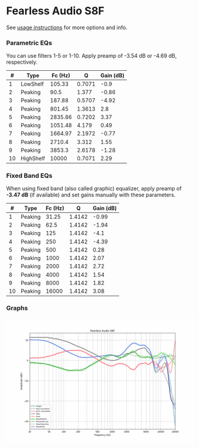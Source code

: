 # Fearless Audio S8F
See [usage instructions](https://github.com/jaakkopasanen/AutoEq#usage) for more options and info.

### Parametric EQs
You can use filters 1-5 or 1-10. Apply preamp of -3.54 dB or -4.69 dB, respectively.

|   # | Type      |   Fc (Hz) |      Q |   Gain (dB) |
|-----|-----------|-----------|--------|-------------|
|   1 | LowShelf  |    105.33 | 0.7071 |       -0.9  |
|   2 | Peaking   |     90.5  | 1.377  |       -0.86 |
|   3 | Peaking   |    187.88 | 0.5707 |       -4.92 |
|   4 | Peaking   |    801.45 | 1.3613 |        2.8  |
|   5 | Peaking   |   2835.86 | 0.7202 |        3.37 |
|   6 | Peaking   |   1051.48 | 4.179  |        0.49 |
|   7 | Peaking   |   1664.97 | 2.1972 |       -0.77 |
|   8 | Peaking   |   2710.4  | 3.312  |        1.55 |
|   9 | Peaking   |   3853.3  | 2.6178 |       -1.28 |
|  10 | HighShelf |  10000    | 0.7071 |        2.29 |

### Fixed Band EQs
When using fixed band (also called graphic) equalizer, apply preamp of **-3.47 dB** (if available) and set gains manually with these parameters.

|   # | Type    |   Fc (Hz) |      Q |   Gain (dB) |
|-----|---------|-----------|--------|-------------|
|   1 | Peaking |     31.25 | 1.4142 |       -0.99 |
|   2 | Peaking |     62.5  | 1.4142 |       -1.94 |
|   3 | Peaking |    125    | 1.4142 |       -4.1  |
|   4 | Peaking |    250    | 1.4142 |       -4.39 |
|   5 | Peaking |    500    | 1.4142 |        0.28 |
|   6 | Peaking |   1000    | 1.4142 |        2.07 |
|   7 | Peaking |   2000    | 1.4142 |        2.72 |
|   8 | Peaking |   4000    | 1.4142 |        1.54 |
|   9 | Peaking |   8000    | 1.4142 |        1.82 |
|  10 | Peaking |  16000    | 1.4142 |        3.08 |

### Graphs
![](./Fearless%20Audio%20S8F.png)
